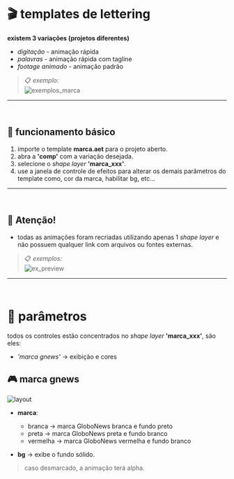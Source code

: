# 🎬 templates de lettering

**existem 3 variações (projetos diferentes)**
- *digitação* - animação rápida
- *palavras* - animação rápida com tagline
- *footage animado* - animação padrão

> 📋 *exemplo:*\
>![exemplos_marca](marca%20assets/comp_exemplos.gif)

---
<br/>

##  📌 funcionamento básico
  1. importe o template **marca.aet** para o projeto aberto.
  2. abra a **'comp'** com a variação desejada.
  3. selecione o *shape layer* **'marca_xxx'**.
  4. use a janela de controle de efeitos para alterar os demais parâmetros do template como, cor da marca, habilitar bg, etc...

---
<br/>

## 🚨 **Atenção!**

- todas as animações foram recriadas utilizando apenas 1 *shape layer* e não possuem qualquer link com arquivos ou fontes externas.

> 📋 *exemplos:*\
> ![ex_preview](marca%20assets/comp.png)


---
<br/>


# 📣 parâmetros
todos os controles estão concentrados no *shape layer* **'marca_xxx'**, são eles:
- *'marca gnews'* → exibição e cores

## 🎮 marca gnews
![layout](marca%20assets/marca%20gnews.png)
- **marca**:
  - branca → marca GloboNews branca e fundo preto
  - preta → marca GloboNews preta e fundo branco
  - vermelha → marca GloboNews vermelha e fundo branco

- **bg** → exibe o fundo sólido.
> caso desmarcado, a animação terá alpha.
